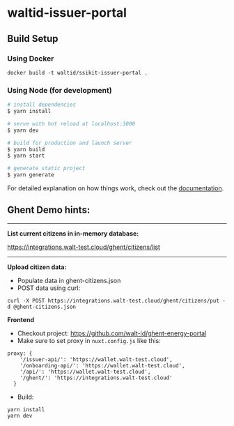 # waltid-issuer-portal

## Build Setup

### Using Docker
    docker build -t waltid/ssikit-issuer-portal .

### Using Node (for development)

```bash
# install dependencies
$ yarn install

# serve with hot reload at localhost:3000
$ yarn dev

# build for production and launch server
$ yarn build
$ yarn start

# generate static project
$ yarn generate
```

For detailed explanation on how things work, check out the [documentation](https://nuxtjs.org).

## Ghent Demo hints:

---
**List current citizens in in-memory database:**

https://integrations.walt-test.cloud/ghent/citizens/list

---

**Upload citizen data:**
* Populate data in ghent-citizens.json
* POST data using curl:

`curl -X POST https://integrations.walt-test.cloud/ghent/citizens/put -d @ghent-citizens.json`

**Frontend**

* Checkout project: https://github.com/walt-id/ghent-energy-portal
* Make sure to set proxy in `nuxt.config.js` like this:
```
proxy: {
    '/issuer-api/': 'https://wallet.walt-test.cloud',
    '/onboarding-api/': 'https://wallet.walt-test.cloud',
    '/api/': 'https://wallet.walt-test.cloud',
    '/ghent/': 'https://integrations.walt-test.cloud'
  }
```
* Build:
```
yarn install
yarn dev
```
